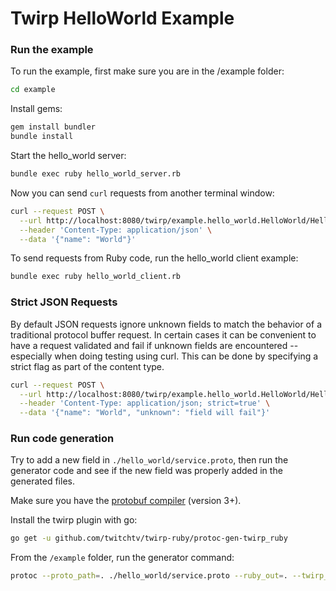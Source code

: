 # Twirp HelloWorld Example

### Run the example

To run the example, first make sure you are in the /example folder:
```sh
cd example
```

Install gems:
```sh
gem install bundler
bundle install
```

Start the hello_world server:
```sh
bundle exec ruby hello_world_server.rb
```

Now you can send `curl` requests from another terminal window:
```sh
curl --request POST \
  --url http://localhost:8080/twirp/example.hello_world.HelloWorld/Hello \
  --header 'Content-Type: application/json' \
  --data '{"name": "World"}'
```

To send requests from Ruby code, run the hello_world client example:
```sh
bundle exec ruby hello_world_client.rb
```

### Strict JSON Requests

By default JSON requests ignore unknown fields to match the behavior of a
traditional protocol buffer request.  In certain cases it can be convenient to
have a request validated and fail if unknown fields are encountered --
especially when doing testing using curl.  This can be done by specifying a
strict flag as part of the content type.

```sh
curl --request POST \
  --url http://localhost:8080/twirp/example.hello_world.HelloWorld/Hello \
  --header 'Content-Type: application/json; strict=true' \
  --data '{"name": "World", "unknown": "field will fail"}'
```

### Run code generation

Try to add a new field in `./hello_world/service.proto`, then run the generator code and see if the new field was properly added in the generated files.

Make sure you have the [protobuf compiler](https://github.com/golang/protobuf) (version 3+).

Install the twirp plugin with go:
```sh
go get -u github.com/twitchtv/twirp-ruby/protoc-gen-twirp_ruby
```

From the `/example` folder, run the generator command:
```sh
protoc --proto_path=. ./hello_world/service.proto --ruby_out=. --twirp_ruby_out=.
```
